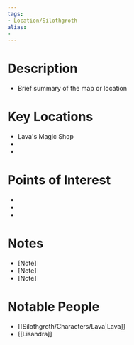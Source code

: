 ```yaml
---
tags:
- Location/Silothgroth
alias:
- 
---
```


# Description
- Brief summary of the map or location

# Key Locations
- Lava's Magic Shop
- [Location 2]: [Description/Notes]
- [Location 3]: [Description/Notes]

# Points of Interest
- [POI 1]: [Description/Notes]
- [POI 2]: [Description/Notes]
- [POI 3]: [Description/Notes]

# Notes
- [Note]
- [Note]
- [Note]

# Notable People
- [[Silothgroth/Characters/Lava|Lava]]
- [[Lisandra]]
